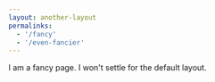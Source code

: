 ```yaml
---
layout: another-layout
permalinks:
  - '/fancy'
  - '/even-fancier'
---
```


I am a fancy page. I won't settle for the default layout.
